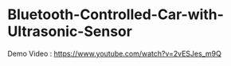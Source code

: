 # Bluetooth-Controlled-Car-with-Ultrasonic-Sensor
Demo Video : https://www.youtube.com/watch?v=2vESJes_m9Q
